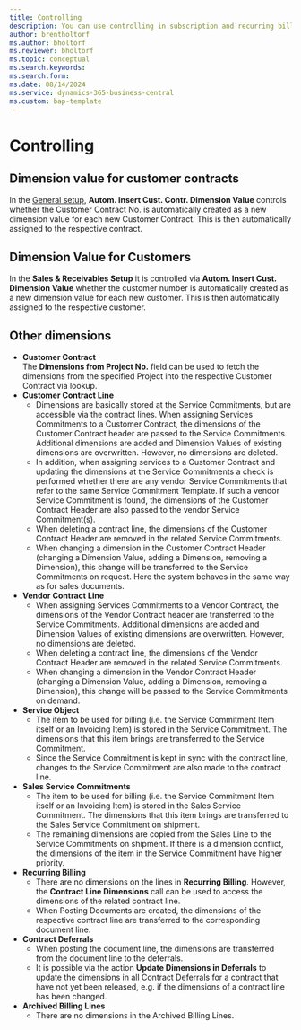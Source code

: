 ```yaml
---
title: Controlling
description: You can use controlling in subscription and recurring billing.
author: brentholtorf
ms.author: bholtorf
ms.reviewer: bholtorf
ms.topic: conceptual
ms.search.keywords: 
ms.search.form: 
ms.date: 08/14/2024
ms.service: dynamics-365-business-central
ms.custom: bap-template
---
```


# Controlling

## Dimension value for customer contracts

In the [General setup](setup/general.md), **Autom. Insert Cust. Contr. Dimension Value** controls whether the Customer Contract No. is automatically created as a new dimension value for each new Customer Contract. This is then automatically assigned to the respective contract.


## Dimension Value for Customers

In the **Sales & Receivables Setup** it is controlled via **Autom. Insert Cust. Dimension Value** whether the customer number is automatically created as a new dimension value for each new customer. This is then automatically assigned to the respective customer.


## Other dimensions
* **Customer Contract** <br/>
    The **Dimensions from Project No.** field can be used to fetch the dimensions from the specified Project into the respective Customer Contract via lookup.
* **Customer Contract Line** <br/>
    * Dimensions are basically stored at the Service Commitments, but are accessible via the contract lines. When assigning Services Commitments to a Customer Contract, the dimensions of the Customer Contract header are passed to the Service Commitments. Additional dimensions are added and Dimension Values of existing dimensions are overwritten. However, no dimensions are deleted.
    * In addition, when assigning services to a Customer Contract and updating the dimensions at the Service Commitments a check is performed whether there are any vendor Service Commitments that refer to the same Service Commitment Template. If such a vendor Service Commitment is found, the dimensions of the Customer Contract Header are also passed to the vendor Service Commitment(s).
    * When deleting a contract line, the dimensions of the Customer Contract Header are removed in the related Service Commitments.
    * When changing a dimension in the Customer Contract Header (changing a Dimension Value, adding a Dimension, removing a Dimension), this change will be transferred to the Service Commitments on request. Here the system behaves in the same way as for sales documents.
* **Vendor Contract Line** <br/>
    * When assigning Services Commitments to a Vendor Contract, the dimensions of the Vendor Contract header are transferred to the Service Commitments. Additional dimensions are added and Dimension Values of existing dimensions are overwritten. However, no dimensions are deleted.
    * When deleting a contract line, the dimensions of the Vendor Contract Header are removed in the related Service Commitments.
    * When changing a dimension in the Vendor Contract Header (changing a Dimension Value, adding a Dimension, removing a Dimension), this change will be passed to the Service Commitments on demand.
* **Service Object** <br/>
    * The item to be used for billing (i.e. the Service Commitment Item itself or an Invoicing Item) is stored in the Service Commitment. The dimensions that this item brings are transferred to the Service Commitment.
    * Since the Service Commitment is kept in sync with the contract line, changes to the Service Commitment are also made to the contract line.
* **Sales Service Commitments** <br/>
    * The item to be used for billing (i.e. the Service Commitment Item itself or an Invoicing Item) is stored in the Sales Service Commitment. The dimensions that this item brings are transferred to the Sales Service Commitment on shipment.
    * The remaining dimensions are copied from the Sales Line to the Service Commitments on shipment. If there is a dimension conflict, the dimensions of the item in the Service Commitment have higher priority.
* **Recurring Billing** <br/>
    * There are no dimensions on the lines in **Recurring Billing**. However, the **Contract Line Dimensions** call can be used to access the dimensions of the related contract line.
    * When Posting Documents are created, the dimensions of the respective contract line are transferred to the corresponding document line.
* **Contract Deferrals** <br/>
    * When posting the document line, the dimensions are transferred from the document line to the deferrals.
    * It is possible via the action **Update Dimensions in Deferrals** to update the dimensions in all Contract Deferrals for a contract that have not yet been released, e.g. if the dimensions of a contract line has been changed.
* **Archived Billing Lines** <br/>
    * There are no dimensions in the Archived Billing Lines.
